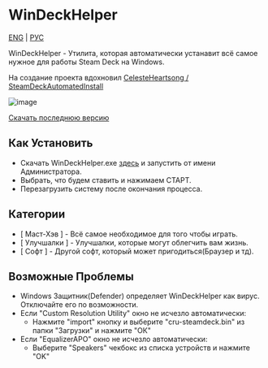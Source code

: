 # WinDeckHelper
[ENG](https://github.com/anejolov/WinDeckHelper/blob/main/README.md) | [РУС](https://github.com/anejolov/WinDeckHelper/blob/main/README_RUS.md)

WinDeckHelper - Утилита, которая автоматически устанавит всё самое нужное для работы Steam Deck на Windows.

На создание проекта вдохновил  [CelesteHeartsong / SteamDeckAutomatedInstall](https://github.com/CelesteHeartsong/SteamDeckAutomatedInstall)

![image](https://user-images.githubusercontent.com/118720241/226396001-7107bcf0-e007-4eec-bb07-d5abb8c26141.png)

[Скачать последнюю версию](https://github.com/anejolov/WinDeckHelper/releases/tag/v2.1)

## Как Установить
- Скачать WinDeckHelper.exe [здесь](https://github.com/anejolov/WinDeckHelper/releases/tag/v2.0) и запустить от имени Администратора.
- Выбрать, что будем ставить и нажимаем СТАРТ.
- Перезагрузить систему после окончания процесса.

## Категории
- [ Маст-Хэв ] - Всё самое необходимое для того чтобы играть.
- [ Улучшалки ] - Улучшалки, которые могут облегчить вам жизнь.
- [ Софт ] - Другой софт, который может пригодиться(Браузер и тд).

## Возможные Проблемы
- Windows Защитник(Defender) определяет WinDeckHelper как вирус. Отключайте его по возможности.
- Если "Custom Resolution Utility" окно не исчезло автоматически:
  - Нажмите "import" кнопку и выберите "cru-steamdeck.bin" из папки "Загрузки" и нажмите "ОК"
- Если "EqualizerAPO" окно не исчезло автоматически:
  - Выберите "Speakers" чекбокс из списка устройств и нажмите "OK"
